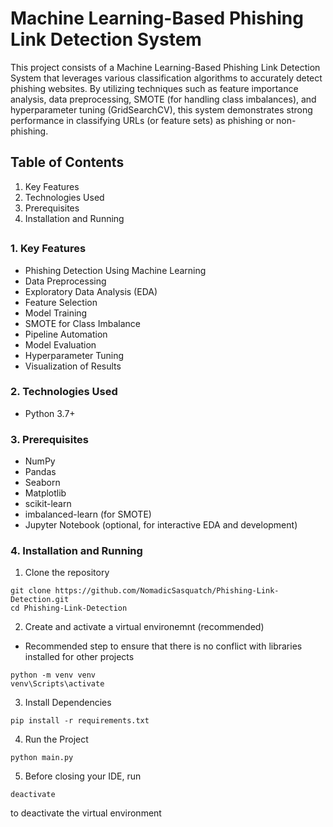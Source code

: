 # Machine Learning-Based Phishing Link Detection System

This project consists of a Machine Learning-Based Phishing Link Detection System that leverages various classification algorithms to accurately detect phishing websites. By utilizing techniques such as feature importance analysis, data preprocessing, SMOTE (for handling class imbalances), and hyperparameter tuning (GridSearchCV), this system demonstrates strong performance in classifying URLs (or feature sets) as phishing or non-phishing.

## Table of Contents
1. Key Features
2. Technologies Used
3. Prerequisites
4. Installation and Running
##

### 1. Key Features
- Phishing Detection Using Machine Learning
- Data Preprocessing
- Exploratory Data Analysis (EDA)
- Feature Selection
- Model Training
- SMOTE for Class Imbalance
- Pipeline Automation
- Model Evaluation
- Hyperparameter Tuning
- Visualization of Results

### 2. Technologies Used
- Python 3.7+

### 3. Prerequisites
- NumPy
- Pandas
- Seaborn
- Matplotlib
- scikit-learn
- imbalanced-learn (for SMOTE)
- Jupyter Notebook (optional, for interactive EDA and development)

### 4. Installation and Running
1. Clone the repository
```
git clone https://github.com/NomadicSasquatch/Phishing-Link-Detection.git
cd Phishing-Link-Detection
```
2. Create and activate a virtual environemnt (recommended)
- Recommended step to ensure that there is no conflict with libraries installed for other projects
```
python -m venv venv
venv\Scripts\activate
```
3. Install Dependencies
```
pip install -r requirements.txt
```
4. Run the Project
```
python main.py
```
5. Before closing your IDE, run
```
deactivate
```
to deactivate the virtual environment


